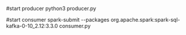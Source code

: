 
#start producer
python3 producer.py

#start consumer
spark-submit --packages org.apache.spark:spark-sql-kafka-0-10_2.12:3.3.0 consumer.py
